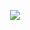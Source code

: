 <p align="center">
  <a href="https://skillicons.dev">
    <img src="https://skillicons.dev/icons?i=c,python,git,docker,vim" />
  </a>
</p>


<!---
rytst/rytst is a ✨ special ✨ repository because its `README.md` (this file) appears on your GitHub profile.
You can click the Preview link to take a look at your changes.
--->
